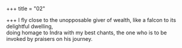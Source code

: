 +++
title = "02"

+++
I fly close to the unopposable giver of wealth, like a falcon to its  delightful dwelling,  
doing homage to Indra with my best chants, the one who is to be  
invoked by praisers on his journey.  